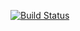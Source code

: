 [![Build Status](http://ec2-54-242-245-11.compute-1.amazonaws.com:8080/job/Alpinehelloworld2/badge/icon)](http://ec2-54-242-245-11.compute-1.amazonaws.com:8080/job/Alpinehelloworld2/) 
